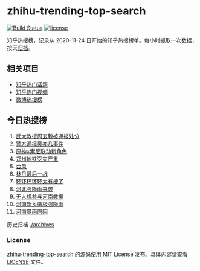 # zhihu-trending-top-search

[![Build Status](https://github.com/justjavac/zhihu-trending-top-search/workflows/ci/badge.svg?branch=main)](https://github.com/justjavac/zhihu-trending-top-search/actions)
[![license](https://img.shields.io/github/license/justjavac/zhihu-trending-top-search)](https://github.com/justjavac/zhihu-trending-top-search/blob/main/LICENSE)

知乎热搜榜，记录从 2020-11-24 日开始的知乎热搜榜单。每小时抓取一次数据，按天[归档](./archives)。

## 相关项目

- [知乎热门话题](https://github.com/justjavac/zhihu-trending-hot-questions)
- [知乎热门视频](https://github.com/justjavac/zhihu-trending-hot-video)
- [微博热搜榜](https://github.com/justjavac/weibo-trending-hot-search)

## 今日热搜榜

<!-- BEGIN -->
<!-- 最后更新时间 Fri Jul 23 2021 06:05:27 GMT+0800 (China Standard Time) -->

1. [武大教授周玄毅被通报处分](https://www.zhihu.com/search?q=周玄毅)
1. [警方通报吴亦凡事件](https://www.zhihu.com/search?q=吴亦凡)
1. [原神×索尼联动新角色](https://www.zhihu.com/search?q=原神)
1. [郑州地铁受灾严重](https://www.zhihu.com/search?q=郑州地铁)
1. [台风](https://www.zhihu.com/search?q=台风)
1. [林丹最后一战](https://www.zhihu.com/search?q=林丹最后一战)
1. [环环环环环太有梗了](https://www.zhihu.com/search?q=环环环环环)
1. [河北强降雨来袭](https://www.zhihu.com/search?q=河北暴雨)
1. [无人机参与河南救援](https://www.zhihu.com/search?q=翼龙无人机)
1. [河南新乡遭极强降雨](https://www.zhihu.com/search?q=豫北暴雨)
1. [河南暴雨原因](https://www.zhihu.com/search?q=河南暴雨原因)

<!-- END -->

历史归档 [./archives](./archives)

### License

[zhihu-trending-top-search](https://github.com/justjavac/zhihu-trending-top-search)
的源码使用 MIT License 发布。具体内容请查看 [LICENSE](./LICENSE) 文件。
